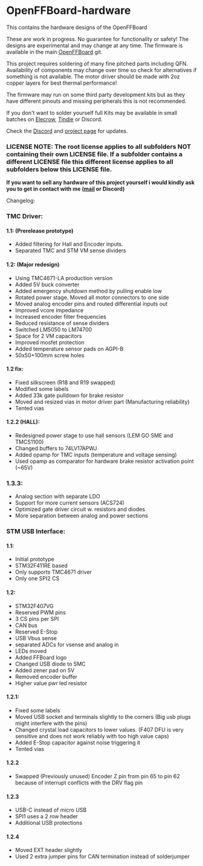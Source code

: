 # OpenFFBoard-hardware
This contains the hardware designs of the OpenFFBoard

These are work in progress.
No guarantee for functionality or safety! The designs are experimental and may change at any time.
The firmware is available in the main [OpenFFBoard](https://github.com/Ultrawipf/OpenFFBoard) git.

This project requires soldering of many fine pitched parts including QFN. Availability of components may change over time so check for alternatives if something is not available.
The motor driver should be made with 2oz copper layers for best thermal performance!

The firmware may run on some third party development kits but as they have different pinouts and missing peripherals this is not recommended.


If you don't want to solder yourself full Kits may be available in small batches on [Elecrow](https://www.elecrow.com/open-ffboard-stm32f407-usb-interface-only.html), [Tindie](https://www.tindie.com/stores/gigawipf/) or Discord.

Check the [Discord](https://discord.com/invite/gHtnEcP) and [project page](https://hackaday.io/project/163904-open-ffboard) for updates.


### LICENSE NOTE: The root license applies to all subfolders NOT containing their own LICENSE file. If a subfolder contains a different LICENSE file this different license applies to all subfolders below this LICENSE file.

**If you want to sell any hardware of this project yourself i would kindly ask you to get in contact with me ([mail](mailto:ffboard@y-richter.de) or Discord)**

Changelog:
### TMC Driver:

#### 1.1: (Prerelease prototype)
- Added filtering for Hall and Encoder inputs.
- Separated TMC and STM VM sense dividers

#### 1.2: (Major redesign)
- Using TMC4671-LA production version
- Added 5V buck converter
- Added emergency shutdown method by pulling enable low
- Rotated power stage. Moved all motor connectors to one side
- Moved analog encoder pins and routed differential inputs out
- Improved vcore impedance
- Increased encoder filter frequencies
- Reduced resistance of sense dividers
- Switched LM5050 to LM74700
- Space for 2 VM capacitors
- Improved mosfet protection
- Added temperature sensor pads on AGPI-B
- 50x50+100mm screw holes

#### 1.2 fix:
- Fixed silkscreen (R18 and R19 swapped)
- Modified some labels
- Added 33k gate pulldown for brake resistor
- Moved and resized vias in motor driver part (Manufacturing reliability)
- Tented vias

#### 1.2.2 (HALL):
- Redesigned power stage to use hall sensors (LEM GO SME and TMCS1100)
- Changed buffers to 74LV17APWJ
- Added opamp for TMC inputs (temperature and voltage sensing)
- Used opamp as comparator for hardware brake resistor activation point (~65V)
  
### 1.3.3:
- Analog section with separate LDO
- Support for more current sensors (ACS724)
- Optimized gate driver circuit w. resistors and diodes
- More separation between analog and power sections

### STM USB Interface:
#### 1.1:
- Initial prototype
- STM32F411RE based
- Only supports TMC4671 driver
- Only one SPI2 CS

#### 1.2:
- STM32F407VG
- Reserved PWM pins
- 3 CS pins per SPI
- CAN bus
- Reserved E-Stop
- USB Vbus sense
- separated ADCs for vsense and analog in
- LEDs moved
- Added FFBoard logo
- Changed USB diode to SMC
- Added zener pad on 5V
- Removed encoder buffer
- Higher value pwr led resistor

#### 1.2.1:
- Fixed some labels
- Moved USB socket and terminals slightly to the corners (Big usb plugs might interfere with the pins)
- Changed crystal load capacitors to lower values. (F407 DFU is very sensitive and does not work reliably with too high value caps)
- Added E-Stop capacitor against noise triggering it
- Tented vias

#### 1.2.2
- Swapped (Previously unused) Encoder Z pin from pin 65 to pin 62 because of interrupt conflicts with the DRV flag pin

#### 1.2.3
- USB-C instead of micro USB
- SPI1 uses a 2 row header
- Additional USB protections

#### 1.2.4
- Moved EXT header slightly
- Used 2 extra jumper pins for CAN termination instead of solderjumper

